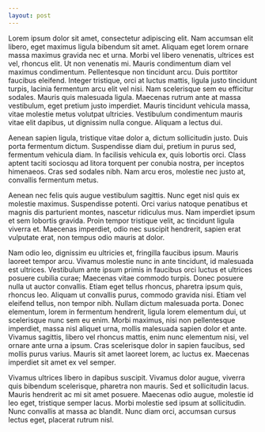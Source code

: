 ```yaml
---
layout: post
---
```


Lorem ipsum dolor sit amet, consectetur adipiscing elit. Nam accumsan elit libero, eget maximus ligula bibendum sit amet. Aliquam eget lorem ornare massa maximus gravida nec et urna. Morbi vel libero venenatis, ultrices est vel, rhoncus elit. Ut non venenatis mi. Mauris condimentum diam vel maximus condimentum. Pellentesque non tincidunt arcu. Duis porttitor faucibus eleifend. Integer tristique, orci at luctus mattis, ligula justo tincidunt turpis, lacinia fermentum arcu elit vel nisi. Nam scelerisque sem eu efficitur sodales. Mauris quis malesuada ligula. Maecenas rutrum ante at massa vestibulum, eget pretium justo imperdiet. Mauris tincidunt vehicula massa, vitae molestie metus volutpat ultricies. Vestibulum condimentum mauris vitae elit dapibus, ut dignissim nulla congue. Aliquam a lectus dui.

Aenean sapien ligula, tristique vitae dolor a, dictum sollicitudin justo. Duis porta fermentum dictum. Suspendisse diam dui, pretium in purus sed, fermentum vehicula diam. In facilisis vehicula ex, quis lobortis orci. Class aptent taciti sociosqu ad litora torquent per conubia nostra, per inceptos himenaeos. Cras sed sodales nibh. Nam arcu eros, molestie nec justo at, convallis fermentum metus.

Aenean nec felis quis augue vestibulum sagittis. Nunc eget nisl quis ex molestie maximus. Suspendisse potenti. Orci varius natoque penatibus et magnis dis parturient montes, nascetur ridiculus mus. Nam imperdiet ipsum et sem lobortis gravida. Proin tempor tristique velit, ac tincidunt ligula viverra et. Maecenas imperdiet, odio nec suscipit hendrerit, sapien erat vulputate erat, non tempus odio mauris at dolor.

Nam odio leo, dignissim eu ultricies et, fringilla faucibus ipsum. Mauris laoreet tempor arcu. Vivamus molestie nunc in ante tincidunt, id malesuada est ultrices. Vestibulum ante ipsum primis in faucibus orci luctus et ultrices posuere cubilia curae; Maecenas vitae commodo turpis. Donec posuere nulla ut auctor convallis. Etiam eget tellus rhoncus, pharetra ipsum quis, rhoncus leo. Aliquam ut convallis purus, commodo gravida nisi. Etiam vel eleifend tellus, non tempor nibh. Nullam dictum malesuada porta. Donec elementum, lorem in fermentum hendrerit, ligula lorem elementum dui, ut scelerisque nunc sem eu enim. Morbi maximus, nisi non pellentesque imperdiet, massa nisl aliquet urna, mollis malesuada sapien dolor et ante. Vivamus sagittis, libero vel rhoncus mattis, enim nunc elementum nisi, vel ornare ante urna a ipsum. Cras scelerisque dolor in sapien faucibus, sed mollis purus varius. Mauris sit amet laoreet lorem, ac luctus ex. Maecenas imperdiet sit amet ex vel semper.

Vivamus ultrices libero in dapibus suscipit. Vivamus dolor augue, viverra quis bibendum scelerisque, pharetra non mauris. Sed et sollicitudin lacus. Mauris hendrerit ac mi sit amet posuere. Maecenas odio augue, molestie id leo eget, tristique semper lacus. Morbi molestie sed ipsum at sollicitudin. Nunc convallis at massa ac blandit. Nunc diam orci, accumsan cursus lectus eget, placerat rutrum nisl.